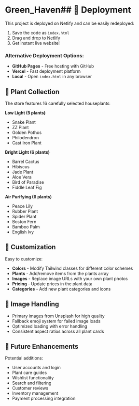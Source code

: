 # Green_Haven## 🚀 Deployment

This project is deployed on Netlify and can be easily redeployed:

1. Save the code as `index.html`
2. Drag and drop to [Netlify](https://netlify.com)
3. Get instant live website!

### Alternative Deployment Options:
- **GitHub Pages** - Free hosting with GitHub
- **Vercel** - Fast deployment platform
- **Local** - Open `index.html` in any browser

## 🌱 Plant Collection

The store features 16 carefully selected houseplants:

**Low Light (5 plants)**
- Snake Plant 
- ZZ Plant 
- Golden Pothos 
- Philodendron 
- Cast Iron Plant 

**Bright Light (6 plants)**
- Barrel Cactus
- Hibiscus 
- Jade Plant
- Aloe Vera 
- Bird of Paradise 
- Fiddle Leaf Fig 

**Air Purifying (6 plants)**
- Peace Lily 
- Rubber Plant 
- Spider Plant 
- Boston Fern 
- Bamboo Palm 
- English Ivy 

## 🔧 Customization

Easy to customize:
- **Colors** - Modify Tailwind classes for different color schemes
- **Plants** - Add/remove items from the plants array
- **Images** - Replace image URLs with your own plant photos
- **Pricing** - Update prices in the plant data
- **Categories** - Add new plant categories and icons

## 📸 Image Handling

- Primary images from Unsplash for high quality
- Fallback emoji system for failed image loads
- Optimized loading with error handling
- Consistent aspect ratios across all plant cards

## 🎯 Future Enhancements

Potential additions:
- User accounts and login
- Plant care guides
- Wishlist functionality
- Search and filtering
- Customer reviews
- Inventory management
- Payment processing integration
